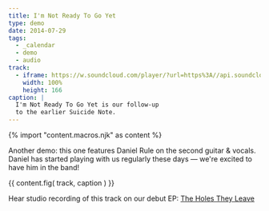```yaml
---
title: I'm Not Ready To Go Yet
type: demo
date: 2014-07-29
tags:
  - _calendar
  - demo
  - audio
track:
  - iframe: https://w.soundcloud.com/player/?url=https%3A//api.soundcloud.com/tracks/159561832&amp;color=ff0000&amp;auto_play=false&amp;hide_related=false&amp;show_comments=true&amp;show_user=true&amp;show_reposts=false
    width: 100%
    height: 166
caption: |
  I'm Not Ready To Go Yet is our follow-up
  to the earlier Suicide Note.
---
```

{% import "content.macros.njk" as content %}

Another demo:
this one features Daniel Rule on the second guitar & vocals.
Daniel has started playing with us regularly these days —
we're excited to have him in the band!

{{ content.fig(
  track,
  caption
) }}

Hear studio recording of this track
on our debut EP:
[The Holes They Leave](/projects/holes-they-leave/)

